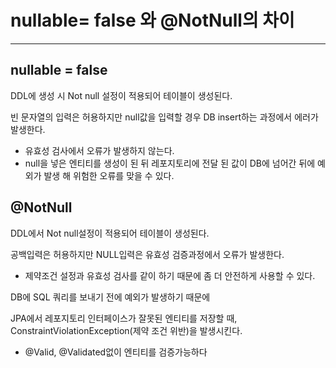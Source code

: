 # nullable= false 와 @NotNull의 차이

------

## nullable = false

DDL에 생성 시 Not null 설정이 적용되어 테이블이 생성된다.

빈 문자열의 입력은 허용하지만 null값을 입력할 경우 DB insert하는 과정에서 에러가 발생한다.

- 유효성 검사에서 오류가 발생하지 않는다.
- null을 넣은 엔티티를 생성이 된 뒤 레포지토리에 전달 된 값이 DB에 넘어간 뒤에 예외가 발생 해 위험한 오류를 맞을 수 있다.

## @NotNull

DDL에서 Not null설정이 적용되어 테이블이 생성된다.

공백입력은 허용하지만 NULL입력은 유효성 검증과정에서 오류가 발생한다.

- 제약조건 설정과 유효성 검사를 같이 하기 때문에 좀 더 안전하게 사용할 수 있다.

DB에 SQL 쿼리를 보내기 전에 예외가 발생하기 때문에

JPA에서 레포지토리 인터페이스가 잘못된 엔티티를 저장할 때, ConstraintViolationException(제약 조건 위반)을 발생시킨다.

- @Valid, @Validated없이 엔티티를 검증가능하다
